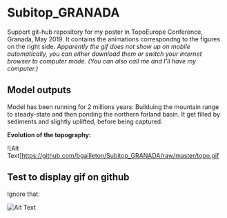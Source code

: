 # Subitop_GRANADA


Support git-hub repository for my poster in TopoEurope Conference, Granada, May 2019. It contains the animations correspondng to the figures on the right side. *Apparently the gif does not show up on mobile automatically, you can either download them or switch your internet browser to computer mode. (You can also call me and I'll have my computer.)*

## Model outputs

Model has been running for 2 millions years: Builduing the mountain range to steady-state and then ponding the northern forland basin. It get filled by sediments and slightly uplifted, before being captured.

**Evolution of the topography:**

![Alt Text]https://github.com/bgailleton/Subitop_GRANADA/raw/master/topo.gif












## Test to display gif on github

Ignore that:

![Alt Text](https://media.giphy.com/media/vFKqnCdLPNOKc/giphy.gif)
